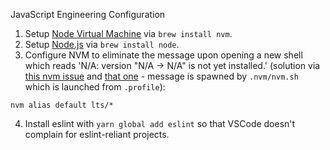 JavaScript Engineering Configuration

1. Setup [Node Virtual Machine](https://github.com/creationix/nvm) via `brew install nvm`.
2. Setup [Node.js](https://nodejs.org/en/) via `brew install node`.
3. Configure NVM to eliminate the message upon opening a new shell which reads 'N/A: version "N/A -> N/A" is not yet installed.' (solution via [this nvm issue](https://github.com/creationix/nvm/issues/1651) and [that one](https://github.com/creationix/nvm/issues/1201) - message is spawned by `.nvm/nvm.sh` which is launched from `.profile`):
``` shell
nvm alias default lts/*
```
4. Install eslint with `yarn global add eslint` so that VSCode doesn't complain for eslint-reliant projects.
